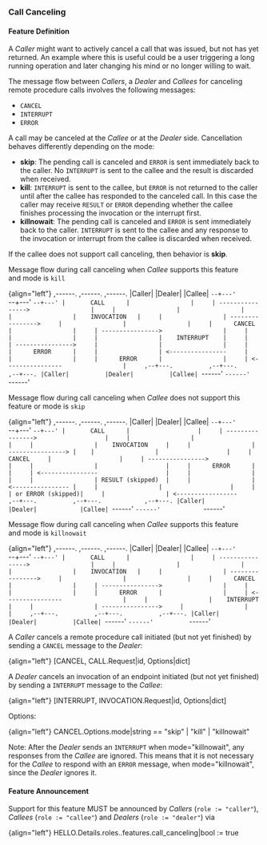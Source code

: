 ### Call Canceling

#### Feature Definition

A *Caller* might want to actively cancel a call that was issued, but not has yet returned. An example where this is useful could be a user triggering a long running operation and later changing his mind or no longer willing to wait.

The message flow between *Callers*, a *Dealer* and *Callees* for canceling remote procedure calls involves the following messages:

 * `CANCEL`
 * `INTERRUPT`
 * `ERROR`

A call may be canceled at the *Callee* or at the *Dealer* side. Cancellation behaves differently depending on the mode:

* **skip**: The pending call is canceled and `ERROR` is sent immediately back to the caller. No `INTERRUPT` is sent to the callee and the result is discarded when received.
* **kill**: `INTERRUPT` is sent to the callee, but `ERROR` is not returned to the caller until after the callee has responded to the canceled call. In this case the caller may receive `RESULT` or `ERROR` depending whether the callee finishes processing the invocation or the interrupt first.
* **killnowait**: The pending call is canceled and `ERROR` is sent immediately back to the caller. `INTERRUPT` is sent to the callee and any response to the invocation or interrupt from the callee is discarded when received.

If the callee does not support call canceling, then behavior is **skip**.

Message flow during call canceling when *Callee* supports this feature and mode is `kill`

{align="left"}
        ,------.          ,------.          ,------.
        |Caller|          |Dealer|          |Callee|
        `--+---'          `--+---'          `--+---'
           |       CALL      |                 |    
           | ---------------->                 |    
           |                 |                 |    
           |                 |    INVOCATION   |    
           |                 | ---------------->    
           |                 |                 |    
           |      CANCEL     |                 |    
           | ---------------->                 |    
           |                 |                 |    
           |                 |    INTERRUPT    |    
           |                 | ---------------->    
           |                 |                 |    
           |                 |      ERROR      |    
           |                 | <----------------    
           |                 |                 |    
           |      ERROR      |                 |    
           | <----------------                 |    
        ,--+---.          ,--+---.          ,--+---.
        |Caller|          |Dealer|          |Callee|
        `------'          `------'          `------'


Message flow during call canceling when *Callee* does not support this feature or mode is `skip`

{align="left"}
        ,------.          ,------.            ,------.
        |Caller|          |Dealer|            |Callee|
        `--+---'          `--+---'            `--+---'
           |       CALL      |                   |    
           | ---------------->                   |    
           |                 |                   |    
           |                 |    INVOCATION     |    
           |                 | ----------------> |   
           |                 |                   |    
           |      CANCEL     |                   |    
           | ---------------->                   |    
           |                 |                   |    
           |      ERROR      |                   |    
           | <----------------                   |    
           |                 |                   |    
           |                 | RESULT (skipped)  |    
           |                 | <---------------- |    
           |                 |                   |    
           |                 | or ERROR (skipped)|    
           |                 | <-----------------    
        ,--+---.          ,--+---.            ,--+---.
        |Caller|          |Dealer|            |Callee|
        `------'          `------'            `------'


Message flow during call canceling when *Callee* supports this feature and mode is `killnowait`

{align="left"}
        ,------.          ,------.          ,------.
        |Caller|          |Dealer|          |Callee|
        `--+---'          `--+---'          `--+---'
           |       CALL      |                 |    
           | ---------------->                 |    
           |                 |                 |    
           |                 |    INVOCATION   |    
           |                 | ---------------->    
           |                 |                 |    
           |      CANCEL     |                 |    
           | ---------------->                 |    
           |                 |                 |    
           |      ERROR      |                 |    
           | <----------------                 |    
           |                 |    INTERRUPT    |    
           |                 | ---------------->    
           |                 |                 |    
        ,--+---.          ,--+---.          ,--+---.
        |Caller|          |Dealer|          |Callee|
        `------'          `------'          `------'


A *Caller* cancels a remote procedure call initiated (but not yet finished) by sending a `CANCEL` message to the *Dealer*:

{align="left"}
        [CANCEL, CALL.Request|id, Options|dict]

A *Dealer* cancels an invocation of an endpoint initiated (but not yet finished) by sending a `INTERRUPT` message to the *Callee*:

{align="left"}
        [INTERRUPT, INVOCATION.Request|id, Options|dict]

Options:

{align="left"}
        CANCEL.Options.mode|string == "skip" | "kill" | "killnowait"

Note: After the *Dealer* sends an `INTERRUPT` when mode="killnowait", any responses from the *Callee* are ignored.  This means that it is not necessary for the *Callee* to respond with an `ERROR` message, when mode="killnowait", since the *Dealer* ignores it.

#### Feature Announcement

Support for this feature MUST be announced by *Callers* (`role := "caller"`), *Callees* (`role := "callee"`) and *Dealers* (`role := "dealer"`) via

{align="left"}
        HELLO.Details.roles.<role>.features.call_canceling|bool := true
